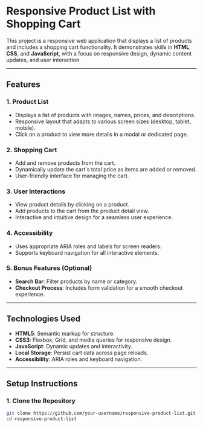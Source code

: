 # Responsive Product List with Shopping Cart

This project is a responsive web application that displays a list of products and includes a shopping cart functionality. It demonstrates skills in **HTML**, **CSS**, and **JavaScript**, with a focus on responsive design, dynamic content updates, and user interaction.

---

## **Features**

### **1. Product List**
- Displays a list of products with images, names, prices, and descriptions.
- Responsive layout that adapts to various screen sizes (desktop, tablet, mobile).
- Click on a product to view more details in a modal or dedicated page.

### **2. Shopping Cart**
- Add and remove products from the cart.
- Dynamically update the cart's total price as items are added or removed.
- User-friendly interface for managing the cart.

### **3. User Interactions**
- View product details by clicking on a product.
- Add products to the cart from the product detail view.
- Interactive and intuitive design for a seamless user experience.

### **4. Accessibility**
- Uses appropriate ARIA roles and labels for screen readers.
- Supports keyboard navigation for all interactive elements.

### **5. Bonus Features (Optional)**
- **Search Bar**: Filter products by name or category.
- **Checkout Process**: Includes form validation for a smooth checkout experience.

---

## **Technologies Used**
- **HTML5**: Semantic markup for structure.
- **CSS3**: Flexbox, Grid, and media queries for responsive design.
- **JavaScript**: Dynamic updates and interactivity.
- **Local Storage**: Persist cart data across page reloads.
- **Accessibility**: ARIA roles and keyboard navigation.

---

## **Setup Instructions**

### **1. Clone the Repository**
```bash
git clone https://github.com/your-username/responsive-product-list.git
cd responsive-product-list
